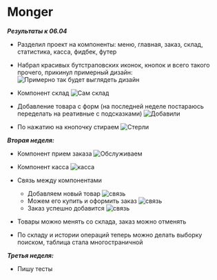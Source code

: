 # Monger

***Результаты к 06.04***

- Разделил проект на компоненты: меню, главная, заказ, склад, статистика, касса, фидбек, футер

- Набрал красивых бутстраповских иконок, кнопок и всего такого прочего, прикинул примерный дизайн:
![Примерно так будет выглядеть дизайн](https://pp.userapi.com/c841639/v841639003/7729d/KNODBjf67do.jpg)

- Компонент склад
![Сам склад](https://pp.userapi.com/c841639/v841639003/772ab/SyMIBrWxQMw.jpg)

- Добавление товара с форм (на последней неделе постараюсь переделать на реативные с подсказками)
![Добавили](https://pp.userapi.com/c841639/v841639003/772b5/cHJv6yK9qU0.jpg)

- По нажатию на кнопочку стираем
![Стерли](https://pp.userapi.com/c841639/v841639003/772bf/blbS11iEIAY.jpg)

***Вторая неделя:***

- Компонент прием заказа
![Обслуживаем](https://pp.userapi.com/c824600/v824600676/113b9b/Y7bLx8GMZGg.jpg)

- Компонент касса
![касса](https://pp.userapi.com/c824600/v824600676/113ba5/wFS-cQ_0kQk.jpg)

- Связь между компонентами
    - Добавляем новый товар
    ![связь](https://pp.userapi.com/c824600/v824600676/113baf/14J1kprT4pQ.jpg)
    - Можем его купить и оформить заказ
    ![связь](https://pp.userapi.com/c824600/v824600676/113bb9/2zPRR538Bvg.jpg)
    - Заказ успешно добавится
    ![связь](https://pp.userapi.com/c824600/v824600676/113bc3/3d6jSllN5QM.jpg)

- Товары можно менять со склада, заказ можно отменять
- По складу и истории операций теперь можно делать выборку поиском, таблица стала многостраничной

***Третья неделя:***
- Пишу тесты